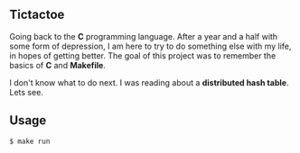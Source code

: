 Tictactoe
---

Going back to the **C** programming language. After a year and a half with some form of depression, I am here to try to do something else with my life, in hopes of getting better. The goal of this project was to remember the basics of **C** and **Makefile**.

I don't know what to do next. I was reading about a **distributed hash table**. Lets see.

Usage
---

```shell
$ make run
```
